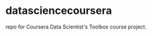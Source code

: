 datasciencecoursera
===================

repo for Coursera Data Scientist's Toolbox course project.
